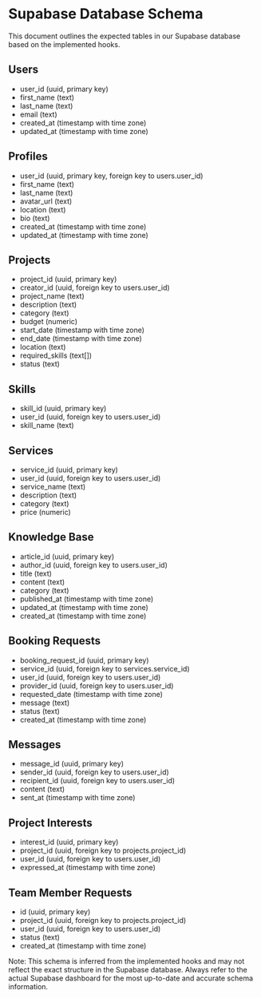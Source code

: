 # Supabase Database Schema

This document outlines the expected tables in our Supabase database based on the implemented hooks.

## Users
- user_id (uuid, primary key)
- first_name (text)
- last_name (text)
- email (text)
- created_at (timestamp with time zone)
- updated_at (timestamp with time zone)

## Profiles
- user_id (uuid, primary key, foreign key to users.user_id)
- first_name (text)
- last_name (text)
- avatar_url (text)
- location (text)
- bio (text)
- created_at (timestamp with time zone)
- updated_at (timestamp with time zone)

## Projects
- project_id (uuid, primary key)
- creator_id (uuid, foreign key to users.user_id)
- project_name (text)
- description (text)
- category (text)
- budget (numeric)
- start_date (timestamp with time zone)
- end_date (timestamp with time zone)
- location (text)
- required_skills (text[])
- status (text)

## Skills
- skill_id (uuid, primary key)
- user_id (uuid, foreign key to users.user_id)
- skill_name (text)

## Services
- service_id (uuid, primary key)
- user_id (uuid, foreign key to users.user_id)
- service_name (text)
- description (text)
- category (text)
- price (numeric)

## Knowledge Base
- article_id (uuid, primary key)
- author_id (uuid, foreign key to users.user_id)
- title (text)
- content (text)
- category (text)
- published_at (timestamp with time zone)
- updated_at (timestamp with time zone)
- created_at (timestamp with time zone)

## Booking Requests
- booking_request_id (uuid, primary key)
- service_id (uuid, foreign key to services.service_id)
- user_id (uuid, foreign key to users.user_id)
- provider_id (uuid, foreign key to users.user_id)
- requested_date (timestamp with time zone)
- message (text)
- status (text)
- created_at (timestamp with time zone)

## Messages
- message_id (uuid, primary key)
- sender_id (uuid, foreign key to users.user_id)
- recipient_id (uuid, foreign key to users.user_id)
- content (text)
- sent_at (timestamp with time zone)

## Project Interests
- interest_id (uuid, primary key)
- project_id (uuid, foreign key to projects.project_id)
- user_id (uuid, foreign key to users.user_id)
- expressed_at (timestamp with time zone)

## Team Member Requests
- id (uuid, primary key)
- project_id (uuid, foreign key to projects.project_id)
- user_id (uuid, foreign key to users.user_id)
- status (text)
- created_at (timestamp with time zone)

Note: This schema is inferred from the implemented hooks and may not reflect the exact structure in the Supabase database. Always refer to the actual Supabase dashboard for the most up-to-date and accurate schema information.